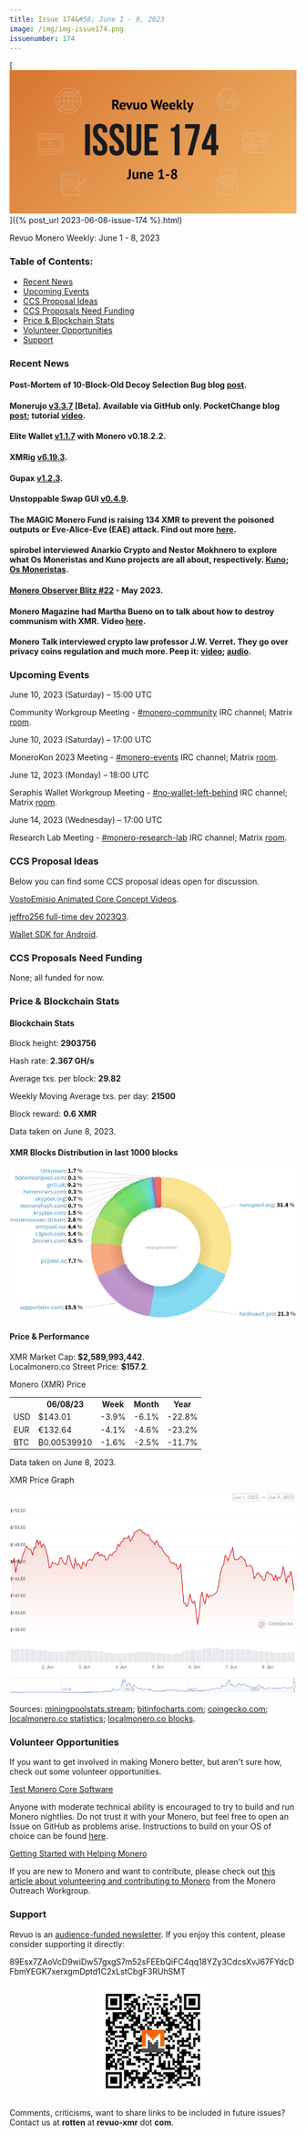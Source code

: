 ```yaml
---
title: Issue 174&#58; June 1 - 8, 2023
image: /img/img-issue174.png
issuenumber: 174
---
```

[<img src="/img/img-issue174.png" alt="Revuo Monero Weekly #174 Slide" class="img-lead">]({% post_url 2023-06-08-issue-174 %}.html)

<p class="text-lead">Revuo Monero Weekly: June 1 - 8, 2023</p>
<!--more-->

<h3>Table of Contents:</h3>
<ul class="contents">
    <li><a href="#news">Recent News</a></li>
    <li><a href="#events">Upcoming Events</a></li>
    <li><a href="#ideas">CCS Proposal Ideas</a></li>
    <li><a href="#proposals">CCS Proposals Need Funding</a></li>
    <li><a href="#stats">Price & Blockchain Stats</a></li>
    <li><a href="#volunteer">Volunteer Opportunities</a></li>
    <li><a href="#support">Support</a></li>
</ul>

<h3 id="news">Recent News</h3>

<div class="newsbyte">
    <h4>Post-Mortem of 10-Block-Old Decoy Selection Bug blog <a href="https://www.getmonero.org/2023/06/08/10block-old-decoy-selection-bug.html" target="_blank">post</a>.</h4>
</div>

<div class="newsbyte">
    <h4>Monerujo <a href="https://github.com/m2049r/xmrwallet/releases/tag/v3.3.7" target="_blank">v3.3.7</a> [Beta]. Available via GitHub only. PocketChange blog <a href="https://anhdres.medium.com/monerujos-pocketchange-what-it-is-and-how-it-works-8e1ea1f7489e" target="_blank">post</a>; tutorial <a href="https://piped.adminforge.de/watch?v=Q3Y_gNzZ4-A" target="_blank">video</a>.</h4>
</div>

<div class="newsbyte">
    <h4>Elite Wallet <a href="https://github.com/Elite-Labs/EliteWallet/releases/tag/v1.1.7" target="_blank">v1.1.7</a> with Monero v0.18.2.2.</h4>
</div>

<div class="newsbyte">
    <h4>XMRig <a href="https://github.com/xmrig/xmrig/releases/tag/v6.19.3" target="_blank">v6.19.3</a>.</h4>
</div>

<div class="newsbyte">
    <h4>Gupax <a href="https://github.com/hinto-janai/gupax/releases/tag/v1.2.3" target="_blank">v1.2.3</a>.</h4>
</div>

<div class="newsbyte">
    <h4>Unstoppable Swap GUI <a href="https://github.com/UnstoppableSwap/unstoppableswap-gui/releases/tag/v0.4.9" target="_blank">v0.4.9</a>.</h4>
</div>

<div class="newsbyte">
    <h4>The MAGIC Monero Fund is raising 134 XMR to prevent the poisoned outputs or Eve-Alice-Eve (EAE) attack. Find out more <a href="https://monerofund.org/projects/eae_attack_and_churning" target="_blank">here</a>.</h4>
</div>

<div class="newsbyte">
    <h4>spirobel interviewed Anarkio Crypto and Nestor Mokhnero to explore what Os Moneristas and Kuno projects are all about, respectively. <a href="https://monerochan.news/article/13" target="_blank">Kuno</a>; <a href="https://monerochan.news/article/14" target="_blank">Os Moneristas</a>.</h4>
</div>

<div class="newsbyte">
    <h4><a href="https://monero.observer/monero-observer-blitz-may-2023/" target="_blank">Monero Observer Blitz #22</a> - May 2023.</h4>
</div>

<div class="newsbyte">
    <h4>Monero Magazine had Martha Bueno on to talk about how to destroy communism with XMR. Video <a href="https://piped.adminforge.de/watch?v=AVpT6fXZFWY" target="_blank">here</a>.</h4>
</div>

<div class="newsbyte">
    <h4>Monero Talk interviewed crypto law professor J.W. Verret. They go over privacy coins regulation and much more. Peep it: <a href="https://piped.adminforge.de/watch?v=ujPpS_LI27s" target="_blank">video</a>; <a href="https://www.monerotalk.live/j-w-verret-on-zcash-monero-privacy-coin-regulations" target="_blank">audio</a>.</h4>
</div>

<h3 id="events">Upcoming Events</h3>

<div class="event">
    <p class="date" markdown="1">June 10, 2023 (Saturday) – 15:00 UTC</p>
    <p markdown="1">Community Workgroup Meeting - <a href="irc://irc.libera.chat/#monero-community" target="_blank">#monero-community</a> IRC channel; Matrix <a href="https://matrix.to/#/#monero-community:monero.social" target="_blank">room</a>.</p>
</div>

<div class="event">
    <p class="date" markdown="1">June 10, 2023 (Saturday) – 17:00 UTC</p>
    <p markdown="1">MoneroKon 2023 Meeting - <a href="irc://irc.libera.chat/#monero-events" target="_blank">#monero-events</a> IRC channel; Matrix <a href="https://matrix.to/#/#monero-events:monero.social" target="_blank">room</a>.</p>
</div>

<div class="event">
    <p class="date" markdown="1">June 12, 2023 (Monday) – 18:00 UTC</p>
    <p markdown="1">Seraphis Wallet Workgroup Meeting - <a href="irc://irc.libera.chat/#no-wallet-left-behind" target="_blank">#no-wallet-left-behind</a> IRC channel; Matrix <a href="https://matrix.to/#/#no-wallet-left-behind:monero.social" target="_blank">room</a>.</p>
</div>

<div class="event">
    <p class="date" markdown="1">June 14, 2023 (Wednesday) – 17:00 UTC</p>
    <p markdown="1">Research Lab Meeting - <a href="irc://irc.libera.chat/#monero-research-lab" target="_blank">#monero-research-lab</a> IRC channel; Matrix <a href="https://matrix.to/#/#monero-research-lab:monero.social" target="_blank">room</a>.</p>
</div>

<h3 id="ideas">CCS Proposal Ideas</h3>

<p>Below you can find some CCS proposal ideas open for discussion.</p>

<div class="proposal">
<p><a href="https://repo.getmonero.org/monero-project/ccs-proposals/-/merge_requests/387" target="_blank">VostoEmisio Animated Core Concept Videos</a>.</p>
</div>

<div class="proposal">
<p><a href="https://repo.getmonero.org/monero-project/ccs-proposals/-/merge_requests/390" target="_blank">jeffro256 full-time dev 2023Q3</a>.</p>
</div>

<div class="proposal">
<p><a href="https://repo.getmonero.org/monero-project/ccs-proposals/-/merge_requests/388" target="_blank">Wallet SDK for Android</a>.</p>
</div>

<h3 id="proposals">CCS Proposals Need Funding</h3>

<p>None; all funded for now.</p>

<h3 id="stats">Price & Blockchain Stats</h3>

<h4 class="stat">Blockchain Stats</h4>

<div class="bcstats">
    <p>Block height: <b>2903756</b></p>
    <p>Hash rate: <b>2.367 GH/s</b></p>
    <p>Average txs. per block: <b>29.82</b></p>
    <p>Weekly Moving Average txs. per day: <b>21500</b></p>
    <p>Block reward: <b>0.6 XMR</b></p>
</div>
<p class="note">Data taken on June 8, 2023.</p>

<h4 class="stat">XMR Blocks Distribution in last 1000 blocks</h4>
<p><img src="/img/hashrate-pool-distribution-0608.png" alt="Hashrate Pool Distribution Pie Chart"/></p>

<h4 class="stat" id="price-stat">Price & Performance</h4>

<div class="price-intro">XMR Market Cap: <b>$2,589,993,442</b>.<br/>Localmonero.co Street Price: <b>$157.2</b>.</div>

<p class="table-title">Monero (XMR) Price</p>
<table class="price-table">
  <tr class="row1">
    <th></th>
    <th>06/08/23</th>
    <th>Week</th>
    <th>Month</th>
    <th>Year</th>
  </tr>
  <tr>
    <td data-th="XMR to">USD</td>
    <td data-th="06/08/23">$143.01</td>
    <td data-th="Week" class="red">-3.9%</td>
    <td data-th="Month" class="red">-6.1%</td>
    <td data-th="Year" class="red">-22.8%</td>
  </tr>
  <tr class="row3">
    <td data-th="XMR to">EUR</td>
    <td data-th="06/08/23">€132.64</td>
    <td data-th="Week" class="red">-4.1%</td>
    <td data-th="Month" class="red">-4.6%</td>
    <td data-th="Year" class="red">-23.2%</td>
  </tr>
  <tr>
    <td data-th="XMR to">BTC</td>
    <td data-th="06/08/23">₿0.00539910</td>
    <td data-th="Week" class="red">-1.6%</td>
    <td data-th="Month" class="red">-2.5%</td>
    <td data-th="Year" class="red">-11.7%</td>
  </tr>
</table>
<p class="note">Data taken on June 8, 2023.</p>

<p class="table-title">XMR Price Graph</p>

![XMR Price Graph 06/01/23-06/08/23](/img/weekly-chart-0608.png "XMR Price Graph 06/01/23-06/08/23")

Sources: <a href="https://miningpoolstats.stream/monero" target="_blank">miningpoolstats.stream</a>; <a href="https://bitinfocharts.com/monero/" target="_blank">bitinfocharts.com</a>; <a href="https://www.coingecko.com/en/coins/monero" target="_blank">coingecko.com</a>; <a href="https://localmonero.co/statistics" target="_blank">localmonero.co statistics</a>; <a href="https://localmonero.co/blocks" target="_blank">localmonero.co blocks</a>.

<h3 id="volunteer">Volunteer Opportunities</h3>

<p>If you want to get involved in making Monero better, but aren't sure how, check out some volunteer opportunities.</p>

<div class="newsbyte">
    <p class="date"><a href="https://github.com/monero-project/monero" target="_blank">Test Monero Core Software</a></p>
    <p>Anyone with moderate technical ability is encouraged to try to build and run Monero nightlies. Do not trust it with your Monero, but feel free to open an Issue on GitHub as problems arise. Instructions to build on your OS of choice can be found <a href="https://github.com/monero-project/monero#compiling-monero-from-source" target="_blank">here</a>. </p>
</div>

<div class="newsbyte">
    <p class="date"><a href="https://github.com/monero-project/monero" target="_blank">Getting Started with Helping Monero</a></p>
    <p>If you are new to Monero and want to contribute, please check out <a href="https://www.monerooutreach.org/stories/getting-started-helping-monero.php" target="_blank">this article about volunteering and contributing to Monero</a> from the Monero Outreach Workgroup. </p>
</div>

<h3 id="support">Support</h3>

<p markdown="1">Revuo is an <a href="https://revuo-xmr.com/support/">audience-funded newsletter</a>. If you enjoy this content, please consider supporting it directly:</p>

<p class="address" markdown="1">89Esx7ZAoVcD9wiDw57gxgS7m52sFEEbQiFC4qq18YZy3CdcsXvJ67FYdcDFbmYEGK7xerxgmDptd1C2xLstCbgF3RUhSMT</p>

<p><center><a href="monero:89Esx7ZAoVcD9wiDw57gxgS7m52sFEEbQiFC4qq18YZy3CdcsXvJ67FYdcDFbmYEGK7xerxgmDptd1C2xLstCbgF3RUhSMT" class="qr"><img src="/img/donate-monero.jpg" style="max-width: 200px;"/></a></center></p>

Comments, criticisms, want to share links to be included in future issues? Contact us at **rotten** at **revuo-xmr** dot **com**.
